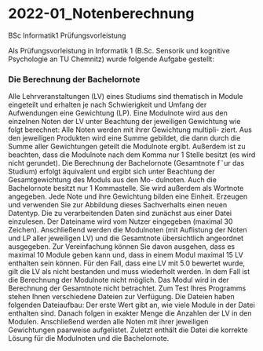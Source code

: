 # 2022-01_Notenberechnung
BSc Informatik1 Prüfungsvorleistung

Als Prüfungsvorleistung in Informatik 1 (B.Sc. Sensorik und kognitive Psychologie an TU Chemnitz) wurde folgende Aufgabe gestellt:

### Die Berechnung der Bachelornote
Alle Lehrveranstaltungen (LV) eines Studiums sind thematisch in Module eingeteilt und erhalten je nach Schwierigkeit und Umfang der Aufwendungen eine Gewichtung (LP). 
Eine Modulnote wird aus den einzelnen Noten der LV unter Beachtung der jeweiligen Gewichtung wie folgt berechnet: Alle Noten werden mit ihrer Gewichtung multipli- 
ziert. Aus den jeweiligen Produkten wird eine Summe gebildet, die dann durch die Summe aller Gewichtungen geteilt die Modulnote ergibt. Außerdem ist zu beachten, dass 
die Modulnote nach dem Komma nur 1 Stelle besitzt (es wird nicht gerundet). 
Die Berechnung der Bachelornote (Gesamtnote f¨ur das Studium) erfolgt äquivalent und ergibt sich unter Beachtung der Gesamtgewichtung des Moduls aus den Mo- 
dulnoten. Auch die Bachelornote besitzt nur 1 Kommastelle. Sie wird außerdem als Wortnote angegeben.
Jede Note und ihre Gewichtung bilden eine Einheit. Erzeugen und verwenden Sie zur Abbildung dieses Sachverhalts einen neuen Datentyp. Die zu verarbeitenden Daten sind 
zunächst aus einer Datei einzulesen. Der Dateiname wird vom Nutzer eingegeben (maximal 30 Zeichen). Anschließend werden die Modulnoten (mit Auflistung der Noten und 
LP aller jeweiligen LV) und die Gesamtnote übersichtlich angeordnet ausgegeben. 
Zur Vereinfachung können Sie davon ausgehen, dass es maximal 10 Module geben kann und, dass in einem Modul maximal 15 LV enthalten sein können. 
Für den Fall, dass eine LV mit 5.0 bewertet wurde, gilt die LV als nicht bestanden und muss wiederholt werden. In dem Fall ist die Berechnung der Modulnote nicht 
möglich. Das Modul wird in der Berechnung der Gesamtnote nicht betrachtet. 
Zum Test Ihres Programms stehen Ihnen verschiedene Dateien zur Verfügung. Die Dateien haben folgenden Dateiaufbau: Der erste Wert gibt an, wie viele Module in der 
Datei enthalten sind. Danach folgen in exakter Menge die Anzahlen der LV in den Modulen. Anschließend werden alle Noten mit ihrer jeweiligen Gewichtungen paarweise 
aufgelistet. Zuletzt enthält die Datei die korrekte Lösung für die Modulnoten und die Bachelornote.

